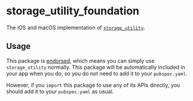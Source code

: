 # storage_utility_foundation

The iOS and macOS implementation of [`storage_utility`][1].

## Usage

This package is [endorsed][2], which means you can simply use `storage_utility`
normally. This package will be automatically included in your app when you do,
so you do not need to add it to your `pubspec.yaml`.

However, if you `import` this package to use any of its APIs directly, you
should add it to your `pubspec.yaml` as usual.

[1]: https://pub.dev/packages/storage_utility
[2]: https://flutter.dev/docs/development/packages-and-plugins/developing-packages#endorsed-federated-plugin
